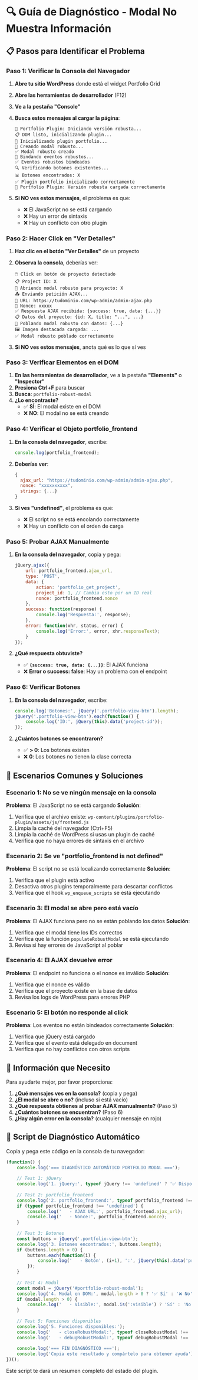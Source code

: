 # 🔍 Guía de Diagnóstico - Modal No Muestra Información

## 📋 Pasos para Identificar el Problema

### **Paso 1: Verificar la Consola del Navegador**

1. **Abre tu sitio WordPress** donde está el widget Portfolio Grid
2. **Abre las herramientas de desarrollador** (F12)
3. **Ve a la pestaña "Console"**
4. **Busca estos mensajes al cargar la página**:
   ```
   🚀 Portfolio Plugin: Iniciando versión robusta...
   📋 DOM listo, inicializando plugin...
   🔧 Inicializando plugin portfolio...
   🔨 Creando modal robusto...
   ✅ Modal robusto creado
   🔗 Bindando eventos robustos...
   ✅ Eventos robustos bindeados
   🔍 Verificando botones existentes...
   📊 Botones encontrados: X
   ✅ Plugin portfolio inicializado correctamente
   🎉 Portfolio Plugin: Versión robusta cargada correctamente
   ```

5. **Si NO ves estos mensajes**, el problema es que:
   - ❌ El JavaScript no se está cargando
   - ❌ Hay un error de sintaxis
   - ❌ Hay un conflicto con otro plugin

### **Paso 2: Hacer Click en "Ver Detalles"**

1. **Haz clic en el botón "Ver Detalles"** de un proyecto
2. **Observa la consola**, deberías ver:
   ```
   🖱️ Click en botón de proyecto detectado
   📋 Project ID: X
   🚪 Abriendo modal robusto para proyecto: X
   📤 Enviando petición AJAX...
   🔗 URL: https://tudominio.com/wp-admin/admin-ajax.php
   🔑 Nonce: xxxxx
   ✅ Respuesta AJAX recibida: {success: true, data: {...}}
   📋 Datos del proyecto: {id: X, title: "...", ...}
   📝 Poblando modal robusto con datos: {...}
   🖼️ Imagen destacada cargada: ...
   ✅ Modal robusto poblado correctamente
   ```

3. **Si NO ves estos mensajes**, anota qué es lo que sí ves

### **Paso 3: Verificar Elementos en el DOM**

1. **En las herramientas de desarrollador**, ve a la pestaña **"Elements"** o **"Inspector"**
2. **Presiona Ctrl+F** para buscar
3. **Busca**: `portfolio-robust-modal`
4. **¿Lo encontraste?**
   - ✅ **SÍ**: El modal existe en el DOM
   - ❌ **NO**: El modal no se está creando

### **Paso 4: Verificar el Objeto portfolio_frontend**

1. **En la consola del navegador**, escribe:
   ```javascript
   console.log(portfolio_frontend);
   ```

2. **Deberías ver**:
   ```javascript
   {
     ajax_url: "https://tudominio.com/wp-admin/admin-ajax.php",
     nonce: "xxxxxxxxxx",
     strings: {...}
   }
   ```

3. **Si ves "undefined"**, el problema es que:
   - ❌ El script no se está encolando correctamente
   - ❌ Hay un conflicto con el orden de carga

### **Paso 5: Probar AJAX Manualmente**

1. **En la consola del navegador**, copia y pega:
   ```javascript
   jQuery.ajax({
       url: portfolio_frontend.ajax_url,
       type: 'POST',
       data: {
           action: 'portfolio_get_project',
           project_id: 1, // Cambia esto por un ID real
           nonce: portfolio_frontend.nonce
       },
       success: function(response) {
           console.log('Respuesta:', response);
       },
       error: function(xhr, status, error) {
           console.log('Error:', error, xhr.responseText);
       }
   });
   ```

2. **¿Qué respuesta obtuviste?**
   - ✅ **`{success: true, data: {...}}`**: El AJAX funciona
   - ❌ **Error o success: false**: Hay un problema con el endpoint

### **Paso 6: Verificar Botones**

1. **En la consola del navegador**, escribe:
   ```javascript
   console.log('Botones:', jQuery('.portfolio-view-btn').length);
   jQuery('.portfolio-view-btn').each(function() {
       console.log('ID:', jQuery(this).data('project-id'));
   });
   ```

2. **¿Cuántos botones se encontraron?**
   - ✅ **> 0**: Los botones existen
   - ❌ **0**: Los botones no tienen la clase correcta

## 🎯 Escenarios Comunes y Soluciones

### **Escenario 1: No se ve ningún mensaje en la consola**
**Problema**: El JavaScript no se está cargando
**Solución**:
1. Verifica que el archivo existe: `wp-content/plugins/portfolio-plugin/assets/js/frontend.js`
2. Limpia la caché del navegador (Ctrl+F5)
3. Limpia la caché de WordPress si usas un plugin de caché
4. Verifica que no haya errores de sintaxis en el archivo

### **Escenario 2: Se ve "portfolio_frontend is not defined"**
**Problema**: El script no se está localizando correctamente
**Solución**:
1. Verifica que el plugin está activo
2. Desactiva otros plugins temporalmente para descartar conflictos
3. Verifica que el hook `wp_enqueue_scripts` se está ejecutando

### **Escenario 3: El modal se abre pero está vacío**
**Problema**: El AJAX funciona pero no se están poblando los datos
**Solución**:
1. Verifica que el modal tiene los IDs correctos
2. Verifica que la función `populateRobustModal` se está ejecutando
3. Revisa si hay errores de JavaScript al poblar

### **Escenario 4: El AJAX devuelve error**
**Problema**: El endpoint no funciona o el nonce es inválido
**Solución**:
1. Verifica que el nonce es válido
2. Verifica que el proyecto existe en la base de datos
3. Revisa los logs de WordPress para errores PHP

### **Escenario 5: El botón no responde al click**
**Problema**: Los eventos no están bindeados correctamente
**Solución**:
1. Verifica que jQuery está cargado
2. Verifica que el evento está delegado en document
3. Verifica que no hay conflictos con otros scripts

## 📧 Información que Necesito

Para ayudarte mejor, por favor proporciona:

1. **¿Qué mensajes ves en la consola?** (copia y pega)
2. **¿El modal se abre o no?** (incluso si está vacío)
3. **¿Qué respuesta obtienes al probar AJAX manualmente?** (Paso 5)
4. **¿Cuántos botones se encuentran?** (Paso 6)
5. **¿Hay algún error en la consola?** (cualquier mensaje en rojo)

## 🔧 Script de Diagnóstico Automático

Copia y pega este código en la consola de tu navegador:

```javascript
(function() {
    console.log('=== DIAGNÓSTICO AUTOMÁTICO PORTFOLIO MODAL ===');
    
    // Test 1: jQuery
    console.log('1. jQuery:', typeof jQuery !== 'undefined' ? '✅ Disponible (v' + jQuery.fn.jquery + ')' : '❌ NO disponible');
    
    // Test 2: portfolio_frontend
    console.log('2. portfolio_frontend:', typeof portfolio_frontend !== 'undefined' ? '✅ Disponible' : '❌ NO disponible');
    if (typeof portfolio_frontend !== 'undefined') {
        console.log('   - AJAX URL:', portfolio_frontend.ajax_url);
        console.log('   - Nonce:', portfolio_frontend.nonce);
    }
    
    // Test 3: Botones
    const buttons = jQuery('.portfolio-view-btn');
    console.log('3. Botones encontrados:', buttons.length);
    if (buttons.length > 0) {
        buttons.each(function(i) {
            console.log('   - Botón', (i+1), ':', jQuery(this).data('project-id'));
        });
    }
    
    // Test 4: Modal
    const modal = jQuery('#portfolio-robust-modal');
    console.log('4. Modal en DOM:', modal.length > 0 ? '✅ Sí' : '❌ No');
    if (modal.length > 0) {
        console.log('   - Visible:', modal.is(':visible') ? 'Sí' : 'No');
    }
    
    // Test 5: Funciones disponibles
    console.log('5. Funciones disponibles:');
    console.log('   - closeRobustModal:', typeof closeRobustModal !== 'undefined' ? '✅' : '❌');
    console.log('   - debugRobustModal:', typeof debugRobustModal !== 'undefined' ? '✅' : '❌');
    
    console.log('=== FIN DIAGNÓSTICO ===');
    console.log('Copia este resultado y compártelo para obtener ayuda');
})();
```

Este script te dará un resumen completo del estado del plugin.
